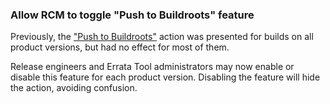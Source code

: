 ### Allow RCM to toggle "Push to Buildroots" feature

Previously, the
["Push to Buildroots"](https://errata.devel.redhat.com/user-guide/additional-features-additional-features.html#additional-features-pushing-builds-to-buildroots)
action was presented for builds on all product versions,
but had no effect for most of them.

Release engineers and Errata Tool administrators may now enable or disable this
feature for each product version.  Disabling the feature will hide the action,
avoiding confusion.
